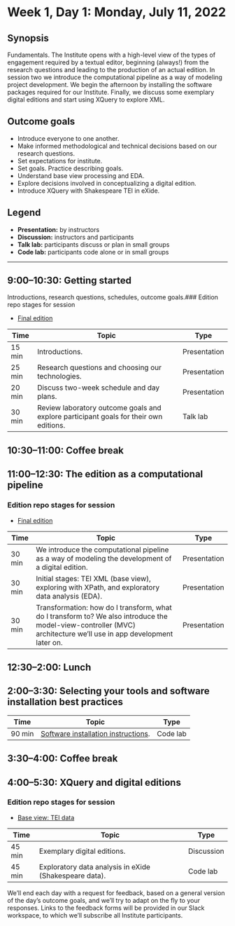 # Week 1, Day 1: Monday, July 11, 2022
## Synopsis

Fundamentals. The Institute opens with a high-level view of the types of engagement
                required by a textual editor, beginning (always!) from the research questions and
                leading to the production of an actual edition. In session two we introduce the
                computational pipeline as a way of modeling project development. We begin the
                afternoon by installing the software packages required for our Institute. Finally,
                we discuss some exemplary digital editions and start using XQuery to explore
                XML.

## Outcome goals
* Introduce everyone to one another.
* Make informed methodological and technical decisions based on our research questions.
* Set expectations for institute.
* Set goals. Practice describing goals.
* Understand base view processing and EDA.
* Explore decisions involved in conceptualizing a digital edition.
* Introduce XQuery with Shakespeare TEI in eXide.

## Legend

* **Presentation:** by instructors
* **Discussion:** instructors and participants
* **Talk lab:** participants discuss or plan in small groups
* **Code lab:** participants code alone or in small groups

* * *
## 9:00–10:30: Getting started

Introductions, research questions, schedules, outcome goals.### Edition repo stages for session

* [Final edition](https://github.com/Pittsburgh-NEH-Institute/pr-app)

Time | Topic | Type
---- | ---- | ---- 
15 min | Introductions. | Presentation
25 min | Research questions and choosing our technologies. | Presentation
20 min | Discuss two-week schedule and day plans. | Presentation
30 min | Review laboratory outcome goals and explore participant goals for their own editions. | Talk lab

## 10:30–11:00: Coffee break

## 11:00–12:30: The edition as a computational pipeline

### Edition repo stages for session

* [Final edition](https://github.com/Pittsburgh-NEH-Institute/pr-app)

Time | Topic | Type
---- | ---- | ---- 
30 min | We introduce the computational pipeline as a way of modeling the development of a digital edition. | Presentation
30 min | Initial stages: TEI XML (base view), exploring with XPath, and exploratory data analysis (EDA). | Presentation
30 min | Transformation: how do I transform, what do I transform to? We also introduce the model-view-controller (MVC) architecture we’ll use in app development later on. | Presentation

## 12:30–2:00: Lunch

## 2:00–3:30: Selecting your tools and software installation best practices

Time | Topic | Type
---- | ---- | ---- 
90 min | [Software installation instructions](installs.md). | Code lab

## 3:30–4:00: Coffee break

## 4:00–5:30: XQuery and digital editions

### Edition repo stages for session

* [Base view: TEI data](https://github.com/Pittsburgh-NEH-Institute/placeholder)

Time | Topic | Type
---- | ---- | ---- 
45 min | Exemplary digital editions. | Discussion
45 min | Exploratory data analysis in eXide (Shakespeare data). | Code lab

We’ll end each day with a request for feedback, based on a general version of the day’s outcome goals, and we’ll try to adapt on the fly to your responses. Links to the feedback forms will be provided in our Slack workspace, to which we’ll subscribe all Institute participants.
